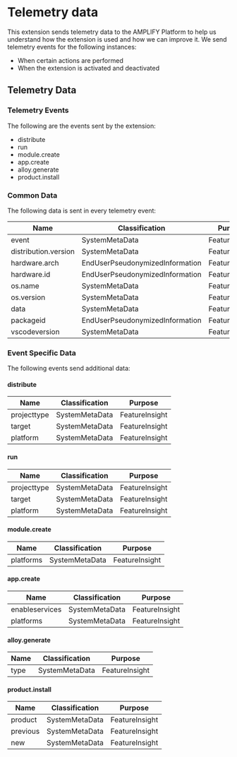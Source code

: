# Telemetry data

This extension sends telemetry data to the AMPLIFY Platform to help us understand how the extension is used and how we can improve it. We send telemetry events for the following instances:

* When certain actions are performed
* When the extension is activated and deactivated

## Telemetry Data

### Telemetry Events

The following are the events sent by the extension:

* distribute
* run
* module.create
* app.create
* alloy.generate
* product.install

### Common Data

The following data is sent in every telemetry event:

| Name | Classification | Purpose |
| -----| -------------- |-------- |
| event | SystemMetaData | FeatureInsight |
| distribution.version | SystemMetaData | FeatureInsight |
| hardware.arch | EndUserPseudonymizedInformation | FeatureInsight |
| hardware.id | EndUserPseudonymizedInformation | FeatureInsight |
| os.name | SystemMetaData | FeatureInsight |
| os.version | SystemMetaData | FeatureInsight |
| data | SystemMetaData | FeatureInsight |
| packageid | EndUserPseudonymizedInformation | FeatureInsight |
| vscodeversion | SystemMetaData | FeatureInsight |

### Event Specific Data

The following events send additional data:

#### distribute

| Name | Classification | Purpose |
| -----| -------------- |-------- |
| projecttype | SystemMetaData | FeatureInsight |
| target | SystemMetaData | FeatureInsight |
| platform | SystemMetaData | FeatureInsight |

#### run

| Name | Classification | Purpose |
| -----| -------------- |-------- |
| projecttype | SystemMetaData | FeatureInsight |
| target | SystemMetaData | FeatureInsight |
| platform | SystemMetaData | FeatureInsight |

#### module.create

| Name | Classification | Purpose |
| -----| -------------- |-------- |
| platforms | SystemMetaData | FeatureInsight |

#### app.create

| Name | Classification | Purpose |
| -----| -------------- |-------- |
| enableservices | SystemMetaData | FeatureInsight |
| platforms | SystemMetaData | FeatureInsight |

#### alloy.generate

| Name | Classification | Purpose |
| -----| -------------- |-------- |
| type | SystemMetaData | FeatureInsight |

#### product.install

| Name | Classification | Purpose |
| -----| -------------- |-------- |
| product | SystemMetaData | FeatureInsight |
| previous | SystemMetaData | FeatureInsight |
| new | SystemMetaData | FeatureInsight |
